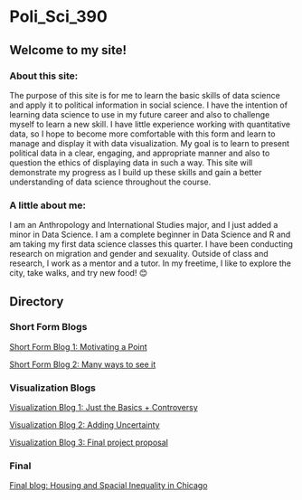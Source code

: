 # Poli_Sci_390

## Welcome to my site!

### About this site:
The purpose of this site is for me to learn the basic skills of data science and apply it to political information in social science. I have the intention of learning data science to use in my future career and also to challenge myself to learn a new skill. I have little experience working with quantitative data, so I hope to become more comfortable with this form and learn to manage and display it with data visualization. My goal is to learn to present political data in a clear, engaging, and appropriate manner and also to question the ethics of displaying data in such a way. This site will demonstrate my progress as I build up these skills and gain a better understanding of data science throughout the course. 

### A little about me:
I am an Anthropology and International Studies major, and I just added a minor in Data Science. I am a complete beginner in Data Science and R and am taking my first data science classes this quarter. I have been conducting research on migration and gender and sexuality. Outside of class and research, I work as a mentor and a tutor. In my freetime, I like to explore the city, take walks, and try new food! 😊 

## Directory
### Short Form Blogs
[Short Form Blog 1: Motivating a Point](https://github.com/mollyjones2023/Poli_Sci_390/blob/main/SF_Blog1.md)

[Short Form Blog 2: Many ways to see it](https://github.com/mollyjones2023/Poli_Sci_390/blob/main/SF_Blog2.md)

### Visualization Blogs
[Visualization Blog 1: Just the Basics + Controversy](https://github.com/mollyjones2023/Poli_Sci_390/blob/main/Visualization_Blog1.md)

[Visualization Blog 2: Adding Uncertainty](https://github.com/mollyjones2023/Poli_Sci_390/blob/main/Visualization_Blog2.md)

[Visualization Blog 3: Final project proposal](https://github.com/mollyjones2023/Poli_Sci_390/blob/main/Visualization_Blog3.md)

### Final
[Final blog: Housing and Spacial Inequality in Chicago](https://github.com/mollyjones2023/Poli_Sci_390/blob/main/Final_blog)
